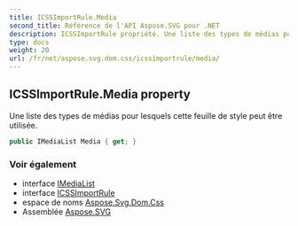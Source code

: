 ```yaml
---
title: ICSSImportRule.Media
second_title: Référence de l'API Aspose.SVG pour .NET
description: ICSSImportRule propriété. Une liste des types de médias pour lesquels cette feuille de style peut être utilisée.
type: docs
weight: 20
url: /fr/net/aspose.svg.dom.css/icssimportrule/media/
---
```

## ICSSImportRule.Media property

Une liste des types de médias pour lesquels cette feuille de style peut être utilisée.

```csharp
public IMediaList Media { get; }
```

### Voir également

* interface [IMediaList](../../imedialist/)
* interface [ICSSImportRule](../)
* espace de noms [Aspose.Svg.Dom.Css](../../icssimportrule/)
* Assemblée [Aspose.SVG](../../../)



